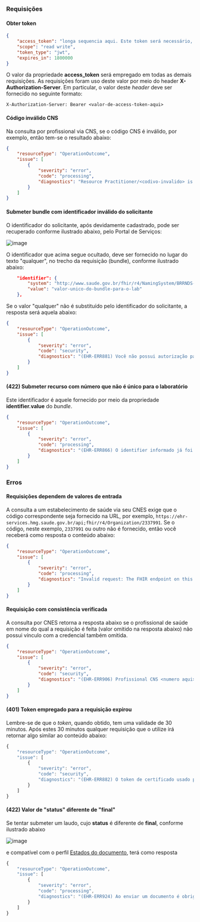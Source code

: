 ### Requisições

#### Obter token

```json
{
    "access_token": "longa sequencia aqui. Este token será necessário, o valor deste campo, em todas as demais requisições. Ele será fornecido por meio do header X-Authorization-Server, conforme detalhado abaixo.",
    "scope": "read write",
    "token_type": "jwt",
    "expires_in": 1800000
}
```

O valor da propriedade **access_token** será empregado em todas as demais requisições. As requisições foram uso deste valor por 
meio do header **X-Authorization-Server**. Em particular, o valor deste _header_ deve ser fornecido no seguinte formato:

```
X-Authorization-Server: Bearer <valor-de-access-token-aqui>
```

#### Código inválido CNS
Na consulta por profissional via CNS, se o código CNS é inválido, por exemplo, então tem-se o resultado abaixo:

```json
{
    "resourceType": "OperationOutcome",
    "issue": [
        {
            "severity": "error",
            "code": "processing",
            "diagnostics": "Resource Practitioner/<codivo-invalido> is not known"
        }
    ]
}
```

#### Submeter bundle com identificador inválido do solicitante

O identificador do solicitante, após devidamente cadastrado, pode ser recuperado conforme ilustrado abaixo, pelo Portal de Serviços:

![image](https://user-images.githubusercontent.com/1735792/90821002-9eb30f80-e308-11ea-8636-58645a1fa3c2.png)

O identificador que acima segue ocultado, deve ser fornecido no lugar do texto "qualquer", no trecho da requisição (bundle),
conforme ilustrado abaixo: 

```json
    "identifier": {
        "system": "http://www.saude.gov.br/fhir/r4/NamingSystem/BRRNDS-qualquer",
        "value": "valor-unico-do-bundle-para-o-lab"
    },
```

Se o valor "qualquer" não é substituído pelo identificador do solicitante, a resposta será aquela abaixo:

```json
{
    "resourceType": "OperationOutcome",
    "issue": [
        {
            "severity": "error",
            "code": "security",
            "diagnostics": "(EHR-ERR881) Você não possui autorização para utilizar esse sistema de origem: http://www.saude.gov.br/fhir/r4/NamingSystem/BRRNDS-qualquer"
        }
    ]
}
```

#### (422) Submeter recurso com número que não é único para o laboratório

Este identificador é aquele fornecido por meio da propriedade **identifier.value** do _bundle_.

```json
{
    "resourceType": "OperationOutcome",
    "issue": [
        {
            "severity": "error",
            "code": "processing",
            "diagnostics": "(EHR-ERR866) O identifier informado já foi utilizado para cadastrar outro documento e não pode ser repetido."
        }
    ]
}
```

### Erros

#### Requisições dependem de valores de entrada
A consulta a um estabelecimento de saúde via seu CNES exige que o código correspondente seja fornecido na URL, por exemplo,
`https://ehr-services.hmg.saude.gov.br/api;fhir/r4/Organization/2337991`. Se o código, neste exemplo, `2337991` ou outro não 
é fornecido, então você receberá como resposta o conteúdo abaixo:

```json
{
    "resourceType": "OperationOutcome",
    "issue": [
        {
            "severity": "error",
            "code": "processing",
            "diagnostics": "Invalid request: The FHIR endpoint on this server does not know how to handle GET operation[Organization/] with parameters [[]]"
        }
    ]
}
```


#### Requisição com consistência verificada
A consulta por CNES retorna a resposta abaixo se o profissional de saúde em nome do qual a 
requisição é feita (valor omitido na resposta abaixo) não possui vínculo com a credencial também omitida.

```json
{
    "resourceType": "OperationOutcome",
    "issue": [
        {
            "severity": "error",
            "code": "security",
            "diagnostics": "(EHR-ERR906) Profissional CNS <numero aqui> não autorizado, pois não possui vínculo CBO autorizado em nenhum dos estabelecimentos autorizados para a credencial <numero aqui>."
        }
    ]
}
```

#### (401) Token empregado para a requisição expirou
Lembre-se de que o _token_, quando obtido, tem uma validade de 30 minutos. Após estes 30 minutos
qualquer requisição que o utilize irá retornar algo similar ao conteúdo abaixo:

```js
{
    "resourceType": "OperationOutcome",
    "issue": [
        {
            "severity": "error",
            "code": "security",
            "diagnostics": "(EHR-ERR882) O token de certificado usado para autorizar o acesso não é válido. JWT expired at 2020-08-19T23:54:28Z. Current time: 2020-08-20T11:00:27Z, a difference of 39959356 milliseconds.  Allowed clock skew: 0 milliseconds."
        }
    ]
}
```

#### (422) Valor de "status" diferente de "final"

Se tentar submeter um laudo, cujo **status** é diferente de **final**, conforme ilustrado abaixo

![image](https://user-images.githubusercontent.com/1735792/91478272-f5bf6400-e875-11ea-98ab-ac7961384967.png)

e compatível com o perfil [Estados do documento](https://simplifier.net/RedeNacionaldeDadosemSade/BREstadoDocumento-1.0), terá como resposta

```js
{
    "resourceType": "OperationOutcome",
    "issue": [
        {
            "severity": "error",
            "code": "processing",
            "diagnostics": "(EHR-ERR924) Ao enviar um documento é obrigatório utilizar o status: final"
        }
    ]
}
```
